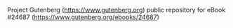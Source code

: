 Project Gutenberg (https://www.gutenberg.org) public repository for eBook #24687 (https://www.gutenberg.org/ebooks/24687)
